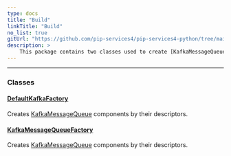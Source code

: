 ```yaml
---
type: docs
title: "Build"
linkTitle: "Build"
no_list: true
gitUrl: "https://github.com/pip-services4/pip-services4-python/tree/main/pip-services4-kafka-python"
description: >
    This package contains two classes used to create [KafkaMessageQueue](../queues/kafka_message_queue) components by their descriptors.
---
```

---
<div class="module-body"> 

### Classes

#### [DefaultKafkaFactory](default_kafka_factory)
Creates [KafkaMessageQueue](../queues/kafka_message_queue) components by their descriptors.

#### [KafkaMessageQueueFactory](kafka_message_queue_factory)
Creates [KafkaMessageQueue](../queues/kafka_message_queue) components by their descriptors.


</div>


